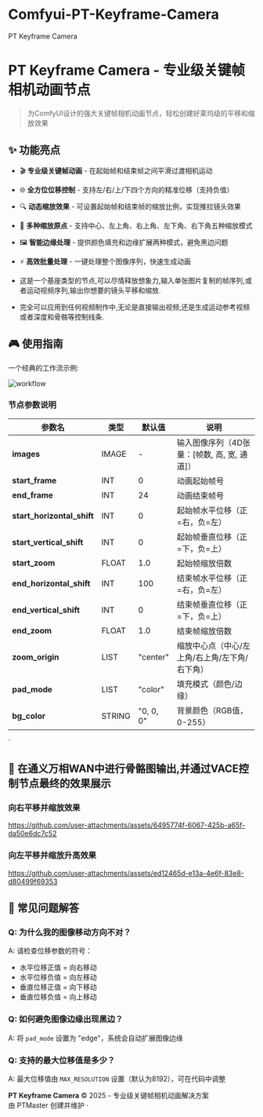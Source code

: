 # Comfyui-PT-Keyframe-Camera
PT Keyframe Camera
# PT Keyframe Camera - 专业级关键帧相机动画节点

> 为ComfyUI设计的强大关键帧相机动画节点，轻松创建好莱坞级的平移和缩放效果

## ✨ 功能亮点

- 🎬 **专业级关键帧动画** - 在起始帧和结束帧之间平滑过渡相机运动
- 🌐 **全方位位移控制** - 支持左/右/上/下四个方向的精准位移（支持负值）
- 🔍 **动态缩放效果** - 可设置起始帧和结束帧的缩放比例，实现推拉镜头效果
- 🎯 **多种缩放原点** - 支持中心、左上角、右上角、左下角、右下角五种缩放模式
- 🖼️ **智能边缘处理** - 提供颜色填充和边缘扩展两种模式，避免黑边问题
- ⚡ **高效批量处理** - 一键处理整个图像序列，快速生成动画

- 这是一个基座类型的节点,可以尽情释放想象力,输入单张图片复制的帧序列,或者运动视频序列,输出你想要的镜头平移和缩放.
- 完全可以应用到任何视频制作中,无论是直接输出视频,还是生成运动参考视频或者深度和骨骼等控制线条.

## 🎮 使用指南
一个经典的工作流示例:

![workflow](https://github.com/user-attachments/assets/96869bff-7fc2-4b79-9892-a44014dbfca5)

### 节点参数说明

| 参数名 | 类型 | 默认值 | 说明 |
|--------|------|--------|------|
| **images** | IMAGE | - | 输入图像序列（4D张量：[帧数, 高, 宽, 通道]） |
| **start_frame** | INT | 0 | 动画起始帧号 |
| **end_frame** | INT | 24 | 动画结束帧号 |
| **start_horizontal_shift** | INT | 0 | 起始帧水平位移（正=右，负=左） |
| **start_vertical_shift** | INT | 0 | 起始帧垂直位移（正=下，负=上） |
| **start_zoom** | FLOAT | 1.0 | 起始帧缩放倍数 |
| **end_horizontal_shift** | INT | 100 | 结束帧水平位移（正=右，负=左） |
| **end_vertical_shift** | INT | 0 | 结束帧垂直位移（正=下，负=上） |
| **end_zoom** | FLOAT | 1.0 | 结束帧缩放倍数 |
| **zoom_origin** | LIST | "center" | 缩放中心点（中心/左上角/右上角/左下角/右下角） |
| **pad_mode** | LIST | "color" | 填充模式（颜色/边缘） |
| **bg_color** | STRING | "0, 0, 0" | 背景颜色（RGB值，0-255） |

`

## 🌟 在通义万相WAN中进行骨骼图输出,并通过VACE控制节点最终的效果展示

### 向右平移并缩放效果

https://github.com/user-attachments/assets/6495774f-6067-425b-a65f-da50e6dc7c52

### 向左平移并缩放升高效果

https://github.com/user-attachments/assets/ed12465d-e13a-4e6f-83e8-d80499f69353

## 🚧 常见问题解答

### Q: 为什么我的图像移动方向不对？
A: 请检查位移参数的符号：
- 水平位移正值 = 向右移动
- 水平位移负值 = 向左移动
- 垂直位移正值 = 向下移动
- 垂直位移负值 = 向上移动

### Q: 如何避免图像边缘出现黑边？
A: 将 `pad_mode` 设置为 "edge"，系统会自动扩展图像边缘

### Q: 支持的最大位移值是多少？
A: 最大位移值由 `MAX_RESOLUTION` 设置（默认为8192），可在代码中调整

**PT Keyframe Camera** © 2025 - 专业级关键帧相机动画解决方案  
由 PTMaster 创建并维护 · 
